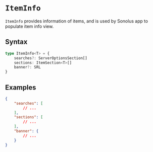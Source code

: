 # `ItemInfo`

`ItemInfo` provides information of items, and is used by Sonolus app to populate item info view.

## Syntax

```ts
type ItemInfo<T> = {
    searches?: ServerOptionsSection[]
    sections: ItemSection<T>[]
    banner?: SRL
}
```

## Examples

```json
{
    "searches": [
        // ...
    ],
    "sections": [
        // ...
    ],
    "banner": {
        // ...
    }
}
```
